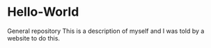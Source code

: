 # Hello-World
General repository
This is a description of myself and I was told by a website to do this.
